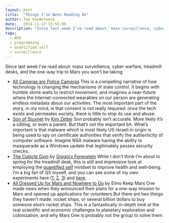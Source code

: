 ```yaml
---
layout: post
title:  "Things I've Been Reading #2"
author: Tom VanAntwerp
date:   2014-11-17 15:55:00
description: "Since last week I’ve read about: mass surveillance, cyber warfare, treadmill desks, and the one-way trip to Mars you won’t be taking."
tags:
  - NSA
  - programming
  - quantified self
  - surveillance
---
```


Since last week I’ve read about: mass surveillance, cyber warfare, treadmill desks, and the one-way trip to Mars you won’t be taking.

* [All Cameras are Police Cameras](http://shorttermmemoryloss.com/nor/2014/11/07/all-cameras-are-police-cameras/)
This is a compelling narrative of how technology is changing the mechanisms of state control. It begins with humble stone walls to restrict movement, and imagines a near-future where the Internet-connected wearables on our person are generating endless metadata about our activities. The most important part of the story, in my mind, is that consent is not really required: once the tech exists and permeates society, there is little to stop its use and abuse.
* [Son of Stuxnet](https://firstlook.org/theintercept/2014/11/12/stuxnet/) by [Kim Zetter](https://firstlook.org/theintercept/staff/kim-zetter/)
Son probably isn’t accurate. More likely it’s a sibling, or even a parent. But that’s not the important bit. What’s important is that malware which is most likely US-Israeli in origin is being used to spy on certificate authorities that verify the authenticity of computer software. Imagine NSA malware having the ability to masquerade as a Windows update that legitimately passes security checks.
* [The Cubicle Gym](http://www.vox.com/2014/11/12/7186667/office-fitness-exercises-stretches) by [Gregory Ferenstein](http://www.vox.com/users/ferenstein)
While I don’t think I’m about to spring for the treadmill desk, this is still and impressive look at employing the [quantified self](http://en.wikipedia.org/wiki/Quantified_Self) mindset to improve health and well-being. I’m a big fan of QS myself, and you can see some of my own experiments here ([1](http://www.tomvanantwerp.com/returns-leisure/), [2](http://www.tomvanantwerp.com/addiction/), [3](http://www.tomvanantwerp.com/returns-leisure-part-2/)) and [here](http://www.tomvanantwerp.com/quitting-facebook/).
* [All Dressed Up for Mars and Nowhere to Go](https://medium.com/matter/all-dressed-up-for-mars-and-nowhere-to-go-7e76df527ca0) by Elmo Keep
Mars One made news when they announced their plans for a one-way mission to Mars and opened up applications for volunteers.But there are two things they haven’t made: rocket ships, or several billion dollars to buy someone else’s rocket ships. This is a fantastically in-depth look at the real scientific and economic challenges to planetary exploration and colonization, and why Mars One is probably not the group to solve them.
